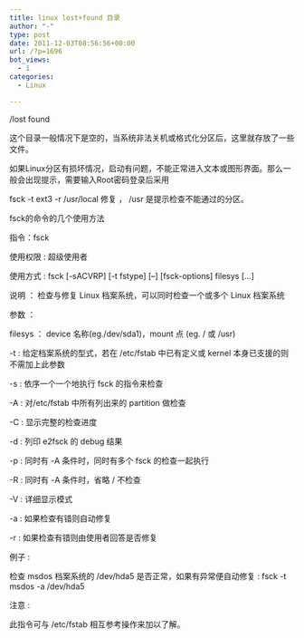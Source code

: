 ```yaml
---
title: linux lost+found 目录
author: "-"
type: post
date: 2011-12-03T08:56:56+00:00
url: /?p=1696
bot_views:
  - 1
categories:
  - Linux

---
```

/lost found

这个目录一般情况下是空的，当系统非法关机或格式化分区后，这里就存放了一些文件。

如果Linux分区有损坏情况，启动有问题，不能正常进入文本或图形界面。那么一般会出现提示，需要输入Root密码登录后采用

fsck -t ext3 -r /usr/local 修复 ， /usr 是提示检查不能通过的分区。

fsck的命令的几个使用方法

指令：fsck

使用权限 : 超级使用者

使用方式 : fsck [-sACVRP] [-t fstype] [–] [fsck-options] filesys […]

说明 ： 检查与修复 Linux 档案系统，可以同时检查一个或多个 Linux 档案系统

参数 ：

filesys ： device 名称(eg./dev/sda1)，mount 点 (eg. / 或 /usr)

-t : 给定档案系统的型式，若在 /etc/fstab 中已有定义或 kernel 本身已支援的则不需加上此参数

-s : 依序一个一个地执行 fsck 的指令来检查

-A : 对/etc/fstab 中所有列出来的 partition 做检查

-C : 显示完整的检查进度

-d : 列印 e2fsck 的 debug 结果

-p : 同时有 -A 条件时，同时有多个 fsck 的检查一起执行

-R : 同时有 -A 条件时，省略 / 不检查

-V : 详细显示模式

-a : 如果检查有错则自动修复

-r : 如果检查有错则由使用者回答是否修复

例子 :

检查 msdos 档案系统的 /dev/hda5 是否正常，如果有异常便自动修复 : fsck -t msdos -a /dev/hda5

注意 :

此指令可与 /etc/fstab 相互参考操作来加以了解。